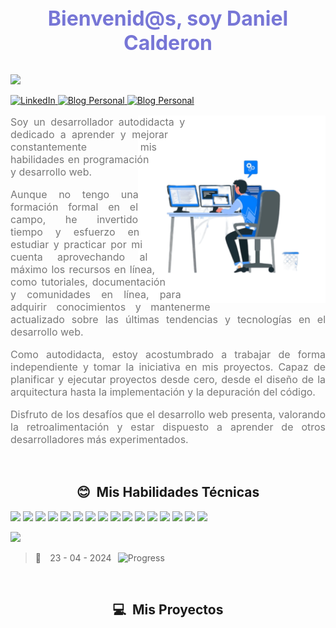 <h1 align="center" style='margin: 0; font-size: 2rem; text-align: center; color: #7776d6;'>Bienvenid@s, soy Daniel Calderon</h1>
<br />

![](https://komarev.com/ghpvc/?username=Kapelu-github-Kapelu&color=blue&style=plastic&label=Visitas)


<a
	href="https://www.linkedin.com/in/ddanielcalderon/"
	target="_blank"
	reel="noopener"
	>
	<img
		src="https://img.shields.io/badge/LinkedIn-0077B5?style=plastic&logo=linkedin&logoColor=white&link=https://www.linkedin.com/in/ddanielcalderon/"
		alt="LinkedIn"
	/>
</a>
<a
	href="https://kapelu.vercel.app/"
	target="_blank"
	reel="noopener"
	>
	<img
		src="https://img.shields.io/badge/Blog%20Personal-0077B5?style=plastic&logo=blogger&color=skyblue&logoColor=white&link=https://kapelu.vercel.app/"
		alt="Blog Personal"
	/>
</a>
<a
	href="https://kapelu.vercel.app/"
	target="_blank"
	reel="noopener"
	>
	<img
		src="https://img.shields.io/badge/Curriculum%20Vitae-0077B5?style=plastic&logo=read.cv&color=blue&logoColor=white&link=https://kapelu.vercel.app/"
		alt="Blog Personal"
	/>
</a>
<br>
<section style='padding: 0; text-align: justify; color: #f1ebeb;'>
    <img width="300" height="300" align="right" src="https://raw.githubusercontent.com/Kapelu/Kapelu/main/public/png/README-acerca.png" alt="Acerca de mi" style='shape-outside: circle();'>
    <p style='font-size: 1rem;color: #777;'>
    Soy un desarrollador autodidacta y dedicado a aprender y mejorar 
    constantemente mis habilidades en programación y desarrollo web.
    </p>
    <p style='font-size: 1rem;color: #777;'>
    Aunque no tengo una formación formal en el campo, he invertido tiempo y 
    esfuerzo en estudiar y practicar por mi cuenta aprovechando al máximo los recursos 
    en línea, como tutoriales, documentación y comunidades en línea, para adquirir 
    conocimientos y mantenerme actualizado sobre las últimas tendencias y tecnologías 
    en el desarrollo web.
    </p>
    <p style='font-size: 1rem;color: #777;'>
    Como autodidacta, estoy acostumbrado a trabajar de forma independiente y tomar la 
    iniciativa en mis proyectos. Capaz de planificar y ejecutar proyectos desde cero, 
    desde el diseño de la arquitectura hasta la implementación y la depuración del código.
    </p> 
    <p style='font-size: 1rem;color: #777;'>
    Disfruto de los desafíos que el desarrollo web presenta, valorando la retroalimentación 
    y estar dispuesto a aprender de otros desarrolladores más experimentados. 
    </p>
</section>
<br>
<h2 align="center">😊 &nbsp;Mis Habilidades Técnicas</h2>


![](https://img.shields.io/badge/-Ubuntu-333333?style=flat&logo=Ubunt)
![](https://img.shields.io/badge/-BashScript-333333?style=flat&logo=gnubash)
![](https://img.shields.io/badge/-Git-333333?style=flat&logo=git)
![](https://img.shields.io/badge/-GitHub-333333?style=flat&logo=github)
![](https://img.shields.io/badge/-HTML5-333333?style=flat&logo=HTML5)
![](https://img.shields.io/badge/-CSS-333333?style=flat&logo=CSS3&logoColor=1572B6)
![](https://img.shields.io/badge/-JavaScript-333333?style=flat&logo=javascript)
![](https://img.shields.io/badge/-bootrstap.js-333333?style=flat&logo=bootstrap)
![](https://img.shields.io/badge/-sass.js-333333?style=flat&logo=sass)
![](https://img.shields.io/badge/-Node.js-333333?style=flat&logo=node.js)
![](https://img.shields.io/badge/-express.js-333333?style=flat&logo=express)
![](https://img.shields.io/badge/-axios.js-333333?style=flat&logo=axios)
![](https://img.shields.io/badge/-nomgodb.js-333333?style=flat&logo=mongodb)
![](https://img.shields.io/badge/-Markdown-333333?style=flat&logo=markdown)
![](https://img.shields.io/badge/-npm.js-333333?style=flat&logo=npm)
![](https://img.shields.io/badge/-figma-333333?style=flat&logo=figma)
  
<div>
    	<a href="https://github.com/Kapelu/github-readme-stats">
				<img src="https://github-readme-stats.vercel.app/api/top-langs/?username=Kapelu&custom_title=Lenguajes%20mas%20usados&theme=calm&langs_count=10&card_width=850&locale=es" />
			</a>
</div>
 
> 🚀 ⠀23 - 04 - 2024⠀![Progress](https://progress-bar.dev/1/?scale=160&title=&width=600&color=babaca&suffix=%20%) 

	
<br>
<h2 align="center">💻 &nbsp;Mis Proyectos</h2>
